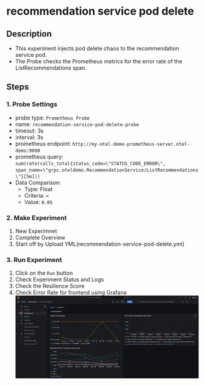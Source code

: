 # recommendation service pod delete
## Description
- This experiment injects pod delete chaos to the recommendation service pod.
- The Probe checks the Prometheus metrics for the error rate of the ListRecommendations span.
## Steps
### 1. Probe Settings
- probe type: `Prometheus Probe`
- name: `recommendation-service-pod-delete-probe`
- timeout: 3s
- interval: 3s
- prometheus endpoint: `http://my-otel-demo-prometheus-server.otel-demo:9090`
- prometheus query: `sum(rate(calls_total{status_code=\"STATUS_CODE_ERROR\", span_name=\"grpc.oteldemo.RecommendationService/ListRecommendations\"}[5m]))`
- Data Comparison:
  - Type: Float
  - Criteria: `<`
  - Value: `0.05`
### 2. Make Experiment
1. New Experimnet
2. Complete Overview
3. Start off by Upload YML(recommendation-service-pod-delete.yml)
### 3. Run Experiment
1. Click on the `Run` button
2. Check Experiment Status and Logs
3. Check the Resilience Score
4. Check Error Rate for frontend using Grafana ![frontend_spanmetrics.png](../screenshots/frontend_spanmetrics.png)